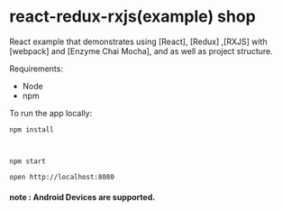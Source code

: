 # react-redux-rxjs(example) shop

React example  that demonstrates using [React], [Redux] ,[RXJS] with [webpack] and [Enzyme Chai Mocha], and  as well as project structure.

Requirements:

- Node 
- npm 

To run the app locally:

```
npm install



npm start 

open http://localhost:8080
```

#### note : Android Devices are supported.
